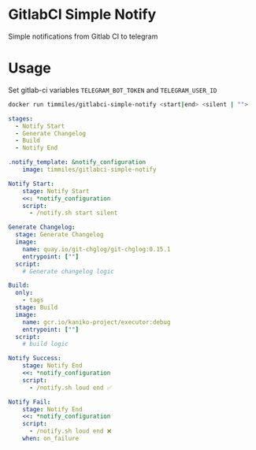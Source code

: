 # GitlabCI Simple Notify

Simple notifications from Gitlab CI to telegram

# Usage

Set gitlab-ci variables ```TELEGRAM_BOT_TOKEN``` and ```TELEGRAM_USER_ID```

```bash
docker run timmiles/gitlabci-simple-notify <start|end> <silent | "">
```

```yaml
stages:
  - Notify Start
  - Generate Changelog
  - Build
  - Notify End

.notify_template: &notify_configuration
    image: timmiles/gitlabci-simple-notify

Notify Start:
    stage: Notify Start
    <<: *notify_configuration
    script:
      - /notify.sh start silent

Generate Changelog:
  stage: Generate Changelog
  image:
    name: quay.io/git-chglog/git-chglog:0.15.1
    entrypoint: [""]
  script:
    # Generate changelog logic

Build:
  only:
    - tags
  stage: Build
  image:
    name: gcr.io/kaniko-project/executor:debug
    entrypoint: [""]
  script:
    # build logic

Notify Success:
    stage: Notify End
    <<: *notify_configuration
    script:
      - /notify.sh loud end ✅

Notify Fail:
    stage: Notify End
    <<: *notify_configuration
    script:
      - /notify.sh loud end ❌
    when: on_failure

```